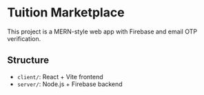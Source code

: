 # Tuition Marketplace

This project is a MERN-style web app with Firebase and email OTP verification.

## Structure
- `client/`: React + Vite frontend
- `server/`: Node.js + Firebase backend

